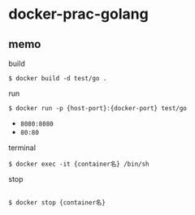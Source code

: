 # docker-prac-golang

## memo

build

```
$ docker build -d test/go .
```

run

```
$ docker run -p {host-port}:{docker-port} test/go
```

* `8080:8080`
* `80:80`

terminal

```
$ docker exec -it {container名} /bin/sh
```

stop

```

$ docker stop {container名}
```
